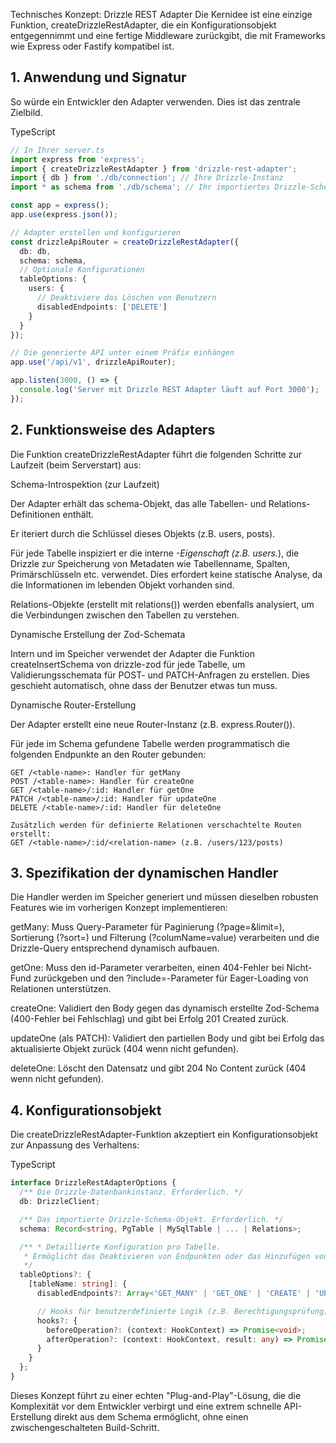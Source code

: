 Technisches Konzept: Drizzle REST Adapter
Die Kernidee ist eine einzige Funktion, createDrizzleRestAdapter, die ein Konfigurationsobjekt entgegennimmt und eine fertige Middleware zurückgibt, die mit Frameworks wie Express oder Fastify kompatibel ist.

## 1. Anwendung und Signatur
So würde ein Entwickler den Adapter verwenden. Dies ist das zentrale Zielbild.

TypeScript
```typescript
// In Ihrer server.ts
import express from 'express';
import { createDrizzleRestAdapter } from 'drizzle-rest-adapter';
import { db } from './db/connection'; // Ihre Drizzle-Instanz
import * as schema from './db/schema'; // Ihr importiertes Drizzle-Schema

const app = express();
app.use(express.json());

// Adapter erstellen und konfigurieren
const drizzleApiRouter = createDrizzleRestAdapter({
  db: db,
  schema: schema,
  // Optionale Konfigurationen
  tableOptions: {
    users: {
      // Deaktiviere das Löschen von Benutzern
      disabledEndpoints: ['DELETE']
    }
  }
});

// Die generierte API unter einem Präfix einhängen
app.use('/api/v1', drizzleApiRouter);

app.listen(3000, () => {
  console.log('Server mit Drizzle REST Adapter läuft auf Port 3000');
});
```

## 2. Funktionsweise des Adapters
Die Funktion createDrizzleRestAdapter führt die folgenden Schritte zur Laufzeit (beim Serverstart) aus:

Schema-Introspektion (zur Laufzeit)

Der Adapter erhält das schema-Objekt, das alle Tabellen- und Relations-Definitionen enthält.

Er iteriert durch die Schlüssel dieses Objekts (z.B. users, posts).

Für jede Tabelle inspiziert er die interne _-Eigenschaft (z.B. users._), die Drizzle zur Speicherung von Metadaten wie Tabellenname, Spalten, Primärschlüsseln etc. verwendet. Dies erfordert keine statische Analyse, da die Informationen im lebenden Objekt vorhanden sind.

Relations-Objekte (erstellt mit relations()) werden ebenfalls analysiert, um die Verbindungen zwischen den Tabellen zu verstehen.

Dynamische Erstellung der Zod-Schemata

Intern und im Speicher verwendet der Adapter die Funktion createInsertSchema von drizzle-zod für jede Tabelle, um Validierungsschemata für POST- und PATCH-Anfragen zu erstellen. Dies geschieht automatisch, ohne dass der Benutzer etwas tun muss.

Dynamische Router-Erstellung

Der Adapter erstellt eine neue Router-Instanz (z.B. express.Router()).

Für jede im Schema gefundene Tabelle werden programmatisch die folgenden Endpunkte an den Router gebunden:

```
GET /<table-name>: Handler für getMany
POST /<table-name>: Handler für createOne
GET /<table-name>/:id: Handler für getOne
PATCH /<table-name>/:id: Handler für updateOne
DELETE /<table-name>/:id: Handler für deleteOne

Zusätzlich werden für definierte Relationen verschachtelte Routen erstellt:
GET /<table-name>/:id/<relation-name> (z.B. /users/123/posts)
```

## 3. Spezifikation der dynamischen Handler
Die Handler werden im Speicher generiert und müssen dieselben robusten Features wie im vorherigen Konzept implementieren:

getMany: Muss Query-Parameter für Paginierung (?page=&limit=), Sortierung (?sort=) und Filterung (?columName=value) verarbeiten und die Drizzle-Query entsprechend dynamisch aufbauen.

getOne: Muss den id-Parameter verarbeiten, einen 404-Fehler bei Nicht-Fund zurückgeben und den ?include=-Parameter für Eager-Loading von Relationen unterstützen.

createOne: Validiert den Body gegen das dynamisch erstellte Zod-Schema (400-Fehler bei Fehlschlag) und gibt bei Erfolg 201 Created zurück.

updateOne (als PATCH): Validiert den partiellen Body und gibt bei Erfolg das aktualisierte Objekt zurück (404 wenn nicht gefunden).

deleteOne: Löscht den Datensatz und gibt 204 No Content zurück (404 wenn nicht gefunden).

## 4. Konfigurationsobjekt
Die createDrizzleRestAdapter-Funktion akzeptiert ein Konfigurationsobjekt zur Anpassung des Verhaltens:

TypeScript

```typescript
interface DrizzleRestAdapterOptions {
  /** Die Drizzle-Datenbankinstanz. Erforderlich. */
  db: DrizzleClient;

  /** Das importierte Drizzle-Schema-Objekt. Erforderlich. */
  schema: Record<string, PgTable | MySqlTable | ... | Relations>;

  /** * Detaillierte Konfiguration pro Tabelle.
   * Ermöglicht das Deaktivieren von Endpunkten oder das Hinzufügen von Hooks.
   */
  tableOptions?: {
    [tableName: string]: {
      disabledEndpoints?: Array<'GET_MANY' | 'GET_ONE' | 'CREATE' | 'UPDATE' | 'DELETE'>;

      // Hooks für benutzerdefinierte Logik (z.B. Berechtigungsprüfung)
      hooks?: {
        beforeOperation?: (context: HookContext) => Promise<void>;
        afterOperation?: (context: HookContext, result: any) => Promise<any>;
      }
    }
  };
}
```

Dieses Konzept führt zu einer echten "Plug-and-Play"-Lösung, die die Komplexität vor dem Entwickler verbirgt und eine extrem schnelle API-Erstellung direkt aus dem Schema ermöglicht, ohne einen zwischengeschalteten Build-Schritt.